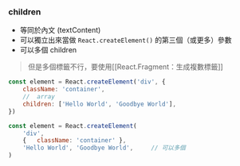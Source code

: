 ### children
- 等同於內文 (textContent)
- 可以獨立出來當做 `React.createElement()` 的第三個（或更多）參數
- 可以多個 children

> 但是多個標籤不行，要使用[[React.Fragment：生成複數標籤]]

```js
const element = React.createElement('div', {
	className: 'container',
	//  array
	children: ['Hello World', 'Goodbye World'],
})
```
```js
const element = React.createElement(
	'div', 
	{	className: 'container' },
	'Hello World', 'Goodbye World', 	// 可以多個
)
```